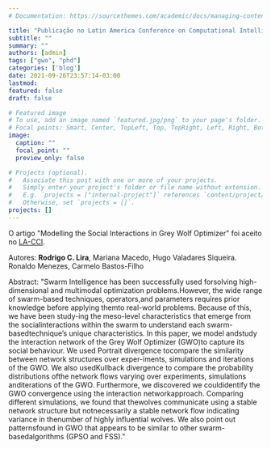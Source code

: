 ```yaml
---
# Documentation: https://sourcethemes.com/academic/docs/managing-content/

title: "Publicação no Latin America Conference on Computational Intelligence (LA-CCI 2021)"
subtitle: ""
summary: ""
authors: [admin]
tags: ["gwo", "phd"]
categories: ['blog']
date: 2021-09-26T23:57:14-03:00
lastmod: 
featured: false
draft: false

# Featured image
# To use, add an image named `featured.jpg/png` to your page's folder.
# Focal points: Smart, Center, TopLeft, Top, TopRight, Left, Right, BottomLeft, Bottom, BottomRight.
image:
  caption: ""
  focal_point: ""
  preview_only: false

# Projects (optional).
#   Associate this post with one or more of your projects.
#   Simply enter your project's folder or file name without extension.
#   E.g. `projects = ["internal-project"]` references `content/project/deep-learning/index.md`.
#   Otherwise, set `projects = []`.
projects: []
---
```


O artigo "Modelling the Social Interactions in Grey Wolf Optimizer" foi aceito no [LA-CCI](https://fbln.me/lacci/). 

Autores: **Rodrigo C. Lira**, Mariana Macedo, Hugo Valadares Siqueira. Ronaldo Menezes, Carmelo Bastos-Filho

Abstract: 
"Swarm  Intelligence  has  been  successfully  used  forsolving high-dimensional and multimodal optimization problems.However, the wide range of swarm-based techniques, operators,and  parameters  requires  prior  knowledge  before  applying  themto  real-world  problems.  Because  of  this,  we  have  been  study-ing  the  meso-level  characteristics  that  emerge  from  the  socialinteractions  within  the  swarm  to  understand  each  swarm-basedtechnique’s  unique  characteristics.  In  this  paper,  we  model  andstudy the interaction network of the Grey Wolf Optimizer (GWO)to  capture  its  social  behaviour.  We  used  Portrait  divergence  tocompare  the  similarity  between  network  structures  over  exper-iments,  simulations  and  iterations  of  the  GWO.  We  also  usedKullback divergence to compare the probability distributions ofthe  network  flows  varying  over  experiments,  simulations  anditerations  of  the  GWO.  Furthermore,  we  discovered  we  couldidentify  the  GWO  convergence  using  the  interaction  networkapproach.  Comparing  different  simulations,  we  found  that  thewolves  communicate  using  a  stable  network  structure  but  notnecessarily  a  stable  network  flow  indicating  variance  in  thenumber  of  highly  influential  wolves.  We  also  point  out  patternsfound in GWO that appears to be similar to other swarm-basedalgorithms  (GPSO  and  FSS)."


